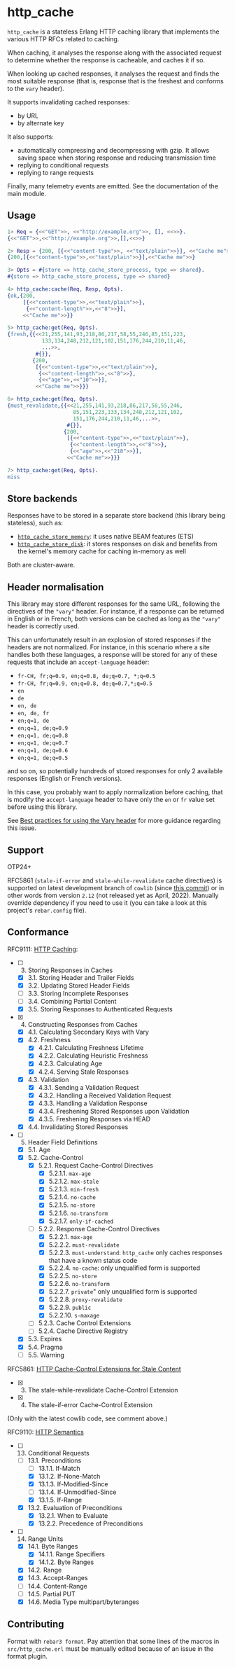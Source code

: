 # http_cache

`http_cache` is a stateless Erlang HTTP caching library that implements the various
HTTP RFCs related to caching.

When caching, it analyses the response along with the associated request to determine whether the
response is cacheable, and caches it if so.

When looking up cached responses, it analyses the request and finds the most suitable response
(that is, response that is the freshest and conforms to the `vary` header).

It supports invalidating cached responses:
- by URL
- by alternate key

It also supports:
- automatically compressing and decompressing with gzip. It allows saving space when storing
response and reducing transmission time
- replying to conditional requests
- replying to range requests

Finally, many telemetry events are emitted. See the documentation of the main module.

## Usage

```erlang
1> Req = {<<"GET">>, <<"http://example.org">>, [], <<>>}.
{<<"GET">>,<<"http://example.org">>,[],<<>>}

2> Resp = {200, [{<<"content-type">>, <<"text/plain">>}], <<"Cache me">>}.
{200,[{<<"content-type">>,<<"text/plain">>}],<<"Cache me">>}

3> Opts = #{store => http_cache_store_process, type => shared}.
#{store => http_cache_store_process, type => shared}

4> http_cache:cache(Req, Resp, Opts).
{ok,{200,
     [{<<"content-type">>,<<"text/plain">>},
      {<<"content-length">>,<<"8">>}],
     <<"Cache me">>}}

5> http_cache:get(Req, Opts).
{fresh,{{<<21,255,141,93,218,86,217,58,55,246,85,151,223,
           133,134,248,212,121,102,151,176,244,210,11,46,
           ...>>,
         #{}},
        {200,
         [{<<"content-type">>,<<"text/plain">>},
          {<<"content-length">>,<<"8">>},
          {<<"age">>,<<"10">>}],
         <<"Cache me">>}}}

6> http_cache:get(Req, Opts).
{must_revalidate,{{<<21,255,141,93,218,86,217,58,55,246,
                     85,151,223,133,134,248,212,121,102,
                     151,176,244,210,11,46,...>>,
                   #{}},
                  {200,
                   [{<<"content-type">>,<<"text/plain">>},
                    {<<"content-length">>,<<"8">>},
                    {<<"age">>,<<"218">>}],
                   <<"Cache me">>}}}

7> http_cache:get(Req, Opts).
miss

```

## Store backends

Responses have to be stored in a separate store backend (this library being stateless), such as:
- [`http_cache_store_memory`](https://github.com/tanguilp/http_cache_store_memory): it uses
native BEAM features (ETS)
- [`http_cache_store_disk`](https://github.com/tanguilp/http_cache_store_disk): it stores responses
on disk and benefits from the kernel's memory cache for caching in-memory as well

Both are cluster-aware.

## Header normalisation

This library may store different responses for the same URL,
following the directives of the `"vary"` header. For instance, if a response can
be returned in English or in French, both versions can be cached as long as the
`"vary"` header is correctly used.

This can unfortunately result in an explosion of stored responses if the headers
are not normalized. For instance, in this scenario where a site handles both these
languages, a response will be stored for any of these requests that include an
`accept-language` header:
- `fr-CH, fr;q=0.9, en;q=0.8, de;q=0.7, *;q=0.5`
- `fr-CH, fr;q=0.9, en;q=0.8, de;q=0.7,*;q=0.5`
- `en`
- `de`
- `en, de`
- `en, de, fr`
- `en;q=1, de`
- `en;q=1, de;q=0.9`
- `en;q=1, de;q=0.8`
- `en;q=1, de;q=0.7`
- `en;q=1, de;q=0.6`
- `en;q=1, de;q=0.5`

and so on, so potentially hundreds of stored responses for only 2 available
responses (English or French versions).

In this case, you probably want to apply normalization before caching, that is modify the
`accept-language` header to have only the `en` or `fr` value set before using this library.

See [Best practices for using the Vary header](https://www.fastly.com/blog/best-practices-using-vary-header)
for more guidance regarding this issue.

## Support

OTP24+

RFC5861 (`stale-if-error` and `stale-while-revalidate` cache directives) is supported
on latest development branch of `cowlib` (since
[this commit](https://github.com/ninenines/cowlib/commit/ce6798c6b2e95b6a34c6a76d2489eaf159827d80))
or in other words from version `2.12` (not released yet as April, 2022). Manually override
dependency if you need to use it (you can take a look at this project's `rebar.config` file).

## Conformance

RFC9111: [HTTP Caching](https://www.rfc-editor.org/rfc/rfc9111.html):
- [ ] 3. Storing Responses in Caches
  - [x] 3.1. Storing Header and Trailer Fields
  - [x] 3.2. Updating Stored Header Fields
  - [ ] 3.3. Storing Incomplete Responses
  - [ ] 3.4. Combining Partial Content
  - [x] 3.5. Storing Responses to Authenticated Requests
- [x] 4. Constructing Responses from Caches
  - [x] 4.1. Calculating Secondary Keys with Vary
  - [x] 4.2. Freshness
    - [x] 4.2.1. Calculating Freshness Lifetime
    - [x] 4.2.2. Calculating Heuristic Freshness
    - [x] 4.2.3. Calculating Age
    - [x] 4.2.4. Serving Stale Responses
  - [x] 4.3. Validation
    - [x] 4.3.1. Sending a Validation Request
    - [x] 4.3.2. Handling a Received Validation Request
    - [x] 4.3.3. Handling a Validation Response
    - [x] 4.3.4. Freshening Stored Responses upon Validation
    - [x] 4.3.5. Freshening Responses via HEAD
  - [x] 4.4. Invalidating Stored Responses
- [ ] 5. Header Field Definitions
  - [x] 5.1. Age
  - [x] 5.2. Cache-Control
    - [x] 5.2.1. Request Cache-Control Directives
      - [x] 5.2.1.1. `max-age`
      - [x] 5.2.1.2. `max-stale`
      - [x] 5.2.1.3. `min-fresh`
      - [x] 5.2.1.4. `no-cache`
      - [x] 5.2.1.5. `no-store`
      - [x] 5.2.1.6. `no-transform`
      - [x] 5.2.1.7. `only-if-cached`
    - [ ] 5.2.2. Response Cache-Control Directives
      - [x] 5.2.2.1. `max-age`
      - [x] 5.2.2.2. `must-revalidate`
      - [x] 5.2.2.3. `must-understand`: `http_cache` only caches responses that have a known status
      code
      - [x] 5.2.2.4. `no-cache`: only unqualified form is supported
      - [x] 5.2.2.5. `no-store`
      - [x] 5.2.2.6. `no-transform`
      - [x] 5.2.2.7. `private`" only unqualified form is supported
      - [x] 5.2.2.8. `proxy-revalidate`
      - [x] 5.2.2.9. `public`
      - [x] 5.2.2.10. `s-maxage`
    - [ ] 5.2.3. Cache Control Extensions
    - [ ] 5.2.4. Cache Directive Registry
  - [x] 5.3. Expires
  - [x] 5.4. Pragma
  - [ ] 5.5. Warning

RFC5861: [HTTP Cache-Control Extensions for Stale Content](https://datatracker.ietf.org/doc/html/rfc5861)
- [x] 3. The stale-while-revalidate Cache-Control Extension
- [x] 4. The stale-if-error Cache-Control Extension

(Only with the latest cowlib code, see comment above.)

RFC9110: [HTTP Semantics](https://www.rfc-editor.org/rfc/rfc9110.html)
- [ ] 13. Conditional Requests
  - [ ] 13.1. Preconditions
    - [ ] 13.1.1. If-Match
    - [x] 13.1.2. If-None-Match
    - [x] 13.1.3. If-Modified-Since
    - [ ] 13.1.4. If-Unmodified-Since
    - [x] 13.1.5. If-Range
  - [x] 13.2. Evaluation of Preconditions
    - [x] 13.2.1. When to Evaluate
    - [x] 13.2.2. Precedence of Preconditions
- [ ] 14. Range Units
  - [x] 14.1. Byte Ranges
    - [x] 14.1.1. Range Specifiers
    - [x] 14.1.2. Byte Ranges
  - [x] 14.2. Range
  - [x] 14.3. Accept-Ranges
  - [ ] 14.4. Content-Range
  - [ ] 14.5. Partial PUT
  - [x] 14.6. Media Type multipart/byteranges

## Contributing

Format with `rebar3 format`. Pay attention that some lines of the macros in `src/http_cache.erl`
must be manually edited because of an issue in the format plugin.
